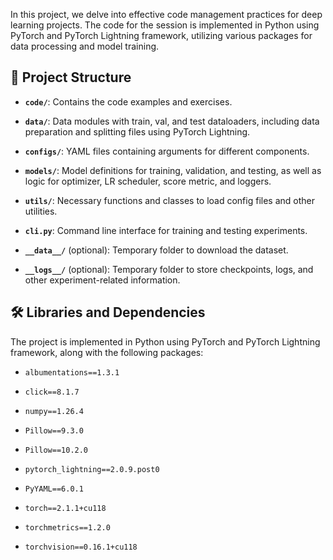 In this project, we delve into effective code management practices for deep learning projects. The code for the session is implemented in Python using PyTorch and PyTorch Lightning framework, utilizing various packages for data processing and model training.

  
## 📂 Project Structure
  
-  **`code/`**: Contains the code examples and exercises.

-  **`data/`**: Data modules with train, val, and test dataloaders, including data preparation and splitting files using PyTorch Lightning.

-  **`configs/`**: YAML files containing arguments for different components.

-  **`models/`**: Model definitions for training, validation, and testing, as well as logic for optimizer, LR scheduler, score metric, and loggers.

-  **`utils/`**: Necessary functions and classes to load config files and other utilities.

-  **`cli.py`**: Command line interface for training and testing experiments.

-  **`__data__/`** (optional): Temporary folder to download the dataset.

-  **`__logs__/`** (optional): Temporary folder to store checkpoints, logs, and other experiment-related information.

  
## 🛠️ Libraries and Dependencies

The project is implemented in Python using PyTorch and PyTorch Lightning framework, along with the following packages:

-  `albumentations==1.3.1`

-  `click==8.1.7`

-  `numpy==1.26.4`

-  `Pillow==9.3.0`

-  `Pillow==10.2.0`

-  `pytorch_lightning==2.0.9.post0`

-  `PyYAML==6.0.1`

-  `torch==2.1.1+cu118`

-  `torchmetrics==1.2.0`

-  `torchvision==0.16.1+cu118`

